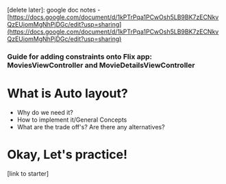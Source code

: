 [delete later]: google doc notes - [https://docs.google.com/document/d/1kPTrPqa1PCwOsh5LB9BK7zECNkvQzEUiomMgNhPjDGc/edit?usp=sharing](https://docs.google.com/document/d/1kPTrPqa1PCwOsh5LB9BK7zECNkvQzEUiomMgNhPjDGc/edit?usp=sharing)

### Guide for adding constraints onto Flix app: MoviesViewController  and MovieDetailsViewController

# What is Auto layout?

- Why do we need it?
- How to implement it/General Concepts
- What are the trade off's? Are there any alternatives?

# Okay, Let's practice!

[link to starter]

